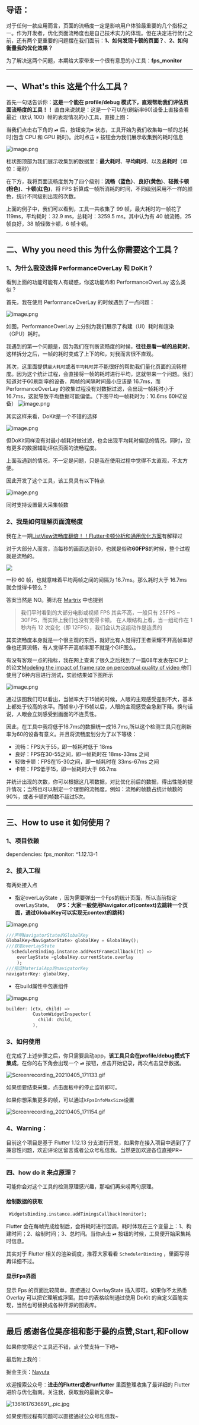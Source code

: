 
## 导语：

对于任何一款应用而言，页面的流畅度一定是影响用户体验最重要的几个指标之一。作为开发者，优化页面流畅度也是自己技术实力的体现。但在决定进行优化之前，还有两个更重要的问题摆在我们面前：**1、如何发现卡顿的页面？**、**2、如何衡量我的优化效果？**

为了解决这两个问题，本期给大家带来一个很有意思的小工具：**fps_monitor**

***
## 一、What's this 这是个什么工具？

首先一句话告诉你：**这是一个能在 profile/debug 模式下，直观帮助我们评估页面流畅度的工具！！**
直白来说就是：这是一个可以在(刷新率60)设备上直接查看最近（默认 100）帧的表现情况的小工具，直接上图：



当我们点击右下角的 ⏯ 后，按钮变为⏸ 状态，工具开始为我们收集每一帧的总耗时(包含 CPU 和 GPU 耗时)。此时点击 ⏸  按钮会为我们展示收集到的耗时信息

![image.png](https://p3-juejin.byteimg.com/tos-cn-i-k3u1fbpfcp/a36915b137e14d1e9d4e9bbbe7f5bd6c~tplv-k3u1fbpfcp-watermark.image)

柱状图顶部为我们展示收集到的数据里：**最大耗时**、**平均耗时**、以及**总耗时**（单位：毫秒）

在下方，我将页面流畅度划为了四个级别：**流畅（蓝色）**、**良好(黄色)**、**轻微卡顿(粉色)**、**卡顿(红色)**，将 FPS 折算成一帧所消耗的时间，不同级别采用不一样的颜色，统计不同级别出现的次数。

上面的例子中，我们可以看到，工具一共收集了 99 帧，最大耗时的一帧花了119ms，平均耗时：32.9 ms，总耗时：3259.5 ms。其中认为有 40 帧流畅，25 帧良好，38 帧轻微卡顿，6 帧卡顿。



***

## 二、Why you need this 为什么你需要这个工具？

### 1、为什么我没选择 PerformanceOverLay 和 DoKit？
看到上面的功能可能有人有疑惑，你这功能咋和 PerformanceOverLay 这么类似？

首先，我在使用 PerformanceOverLay 的时候遇到了一点问题：


![image.png](https://p3-juejin.byteimg.com/tos-cn-i-k3u1fbpfcp/151f8e7f24ae4f09a3583c7e173bbf6c~tplv-k3u1fbpfcp-watermark.image)

如图，PerformanceOverLay 上分别为我们展示了构建（UI）耗时和渲染（GPU）耗时。

我遇到的第一个问题是，因为我们在判断流畅度的时候，**往往是看一帧的总耗时**。这样拆分之后，一帧的耗时变成了上下的和，对我而言很不直观。

其次，这里面提供`最大耗时`或者`平均耗时`并不能很好的帮助我们量化页面的流畅程度。因为这个统计过程，会直接将一帧的耗时进行平均，这就带来一个问题。我们知道对于60刷新率的设备，两帧的间隔时间最小应该是 16.7ms，而 PerformanceOverLay 的收集过程没有对数据过滤，会出现一帧耗时小于 16.7ms，这就导致平均数据可能偏低。（下图平均一帧耗时为：10.6ms 60HZ设备）
![image.png](https://p3-juejin.byteimg.com/tos-cn-i-k3u1fbpfcp/3289936d52424f7797f43634837148ce~tplv-k3u1fbpfcp-watermark.image)

其实这样来看，DoKit是一个不错的选择

![image.png](https://p1-juejin.byteimg.com/tos-cn-i-k3u1fbpfcp/57838121f69d4694b7ee074bbb7d1e19~tplv-k3u1fbpfcp-watermark.image)

但DoKit同样没有对最小帧耗时做过滤，也会出现平均耗时偏低的情况。同时，没有更多的数据辅助评估页面的流畅程度。

上面我遇到的情况，不一定是问题，只是我在使用过程中觉得不太直观，不太方便。

因此开发了这个工具，该工具具有以下特点


![image.png](https://p6-juejin.byteimg.com/tos-cn-i-k3u1fbpfcp/fde2765e3e944dbf98e90a2ffea75fad~tplv-k3u1fbpfcp-watermark.image)

同时支持设置最大采集帧数

### 2、我是如何理解页面流畅度

我在上一期[ListView流畅度翻倍！！Flutter卡顿分析和通用优化方案](https://juejin.cn/post/6940134891606507534)有解释过

对于大部分人而言，当每秒的画面达到60，也就是俗称**60FPS**的时候，整个过程就是流畅的。

![](https://p3-juejin.byteimg.com/tos-cn-i-k3u1fbpfcp/b309e9f3ffe8425abb5ba11f5ef1f669~tplv-k3u1fbpfcp-zoom-1.image)

一秒 60 帧，也就意味着平均两帧之间的间隔为 16.7ms。那么耗时大于 16.7ms 就会觉得卡顿么？

答案当然是 NO。腾讯在 [Martrix](https://github.com/Tencent/matrix/wiki/Matrix-Android-TraceCanary) 中也提到

>我们平时看到的大部分电影或视频 FPS 其实不高，一般只有 25FPS ~ 30FPS，而实际上我们也没有觉得卡顿。 在人眼结构上看，当一组动作在 1 秒内有 12 次变化（即 12FPS），我们会认为这组动作是连贯的

其实流畅度本身就是一个很主观的东西，就好比有人觉得打王者荣耀不开高帧率好像也还算流畅，有人觉得不开高帧率那不就是个GIF图么。

有没有客观一点的指标，我在网上查询了很久之后找到了一篇08年发表在ICIP上的论文[Modeling the impact of frame rate on perceptual quality of video
](https://www.researchgate.net/profile/Zhan-Ma-6/publication/224359119_Modeling_the_impact_of_frame_rate_on_perceptual_quality_of_video/links/00b7d514f3b347250e000000/Modeling-the-impact-of-frame-rate-on-perceptual-quality-of-video.pdf) 他们使用了6种内容进行测试，实验结果如下图所示

![image.png](https://p3-juejin.byteimg.com/tos-cn-i-k3u1fbpfcp/3dbfc676b92e48ecbcddfb08d9da8a6e~tplv-k3u1fbpfcp-watermark.image)

通过该图我们可以看出，当帧率大于15帧的时候，人眼的主观感受差别不大，基本上都处于较高的水平。而帧率小于15帧以后，人眼的主观感受会急剧下降。换句话说，人眼会立刻感受到画面的不连贯性。


因此，在工具中我将低于16.7ms的数据统一成16.7ms,所以这个检测工具只在刷新率为60的设备有意义。并且将流畅度划分为了以下等级：

* 流畅：FPS大于55，即一帧耗时低于 18ms
* 良好：FPS在30-55之间，即一帧耗时在 18ms-33ms 之间
* 轻微卡顿：FPS在15-30之间，即一帧耗时在 33ms-67ms 之间
* 卡顿：FPS低于15，即一帧耗时大于 66.7ms

并统计出现的次数，你可以根据这几项数据，对比优化前后的数据，得出性能的提升情况；当然也可以制定一个理想的流畅度。例如：流畅的帧数占统计帧数的90%，或者卡顿的帧数不超过5次。

***

##  三、How to use it 如何使用？
### 1、项目依赖
dependencies:
 fps_monitor: ^1.12.13-1
### 2、接入工程
有两处接入点

* 指定overLayState ，因为需要弹出一个Fps的统计页面，所以当前指定overLayState。
**（PS：大家一般使用Navigator.of(context)去跳转一个页面，通过GlobalKey可以实现无context的跳转）**

![image.png](https://p1-juejin.byteimg.com/tos-cn-i-k3u1fbpfcp/800dd3bb2e4c402db6d66758ad6154e2~tplv-k3u1fbpfcp-watermark.image)
```dart
///声明NavigatorState的GlobalKey
GlobalKey<NavigatorState> globalKey = GlobalKey();
///获取overLayState
  SchedulerBinding.instance.addPostFrameCallback((t) =>
    overlayState =globalKey.currentState.overlay
    );
///指定MaterialApp的navigatorKey  
navigatorKey: globalKey,

```

* 在build属性中包裹组件

![image.png](https://p3-juejin.byteimg.com/tos-cn-i-k3u1fbpfcp/5770b6ef7ede429c95176e1eceb858b6~tplv-k3u1fbpfcp-watermark.image)

```dart
builder: (ctx, child) =>
          CustomWidgetInspector(
            child: child,
          ),
```

### 3、如何使用
在完成了上述步骤之后，你只需要启动app，**该工具只会在profile/debug模式下集成**，在你的右下角会出现一个 ⏯ 按钮，点击开始记录，再次点击显示数据。

![Screenrecording_20210405_171133.gif](https://p1-juejin.byteimg.com/tos-cn-i-k3u1fbpfcp/4b13856e7c274513ac488f2959877786~tplv-k3u1fbpfcp-watermark.image)

如果想要结束采集，点击面板中的停止监听即可。

如果你想采集更多的帧，可以通过`kFpsInfoMaxSize`设置

![Screenrecording_20210405_171154.gif](https://p3-juejin.byteimg.com/tos-cn-i-k3u1fbpfcp/373a7a22b17d4b308eacaaaa933a3358~tplv-k3u1fbpfcp-watermark.image)

### 4、Warning：

目前这个项目是基于 Flutter 1.12.13 分支进行开发，如果你在接入项目中遇到了了兼容性问题，欢迎评论区留言或者公众号私信我。当然更加欢迎各位直接PR~

***

### 四、how do it 来点原理？

可能你会对这个工具的检测原理感兴趣，那咱们再来唠两句原理。

#### 绘制数据的获取
```dart
 WidgetsBinding.instance.addTimingsCallback(monitor);
```
Flutter 会在每帧完成绘制后，会将耗时进行回调。耗时体现在三个变量上：1、构建时间；2、绘制时间；3、总时间。当你点击 ⏯ 按钮的时候，工具便开始采集耗时信息。

其实对于 Flutter 相关的渲染调度，推荐大家看看 `SchedulerBinding` ，里面写得再详细不过。

#### 显示Fps界面

显示 Fps 的页面比较简单，直接通过 OverlayState 插入即可。如果你不太熟悉 Overlay 可以把它理解成浮窗。其中的表格绘制通过使用 DoKit 的自定义画笔实现，当然也可替换成各种开源的图表库。

***
## 最后 感谢各位吴彦祖和彭于晏的点赞,Start,和Follow

如果你觉得这个工具还不错，点个赞支持一下吧~

最后附上我的：

掘金主页：[Nayuta]( https://juejin.cn/user/4309694831660711)


欢迎搜索公众号：**进击的Flutter或者runflutter** 里面整理收集了最详细的 Flutter 进阶与优化指南。关注我，获取我的最新文章~


![1361617636891_.pic.jpg](https://p6-juejin.byteimg.com/tos-cn-i-k3u1fbpfcp/dd8c5b194fe244d7a8b56a68e254a4fb~tplv-k3u1fbpfcp-watermark.image)


如果使用过程有问题可以直接通过公众号私信我~

